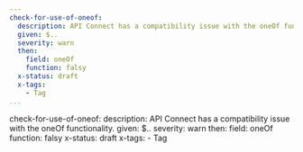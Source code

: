 ```yaml
---
check-for-use-of-oneof:
  description: API Connect has a compatibility issue with the oneOf functionality.
  given: $..
  severity: warn
  then:
    field: oneOf
    function: falsy
  x-status: draft
  x-tags:
    - Tag    
...
```

check-for-use-of-oneof:
  description: API Connect has a compatibility issue with the oneOf functionality.
  given: $..
  severity: warn
  then:
    field: oneOf
    function: falsy
  x-status: draft
  x-tags:
    - Tag    